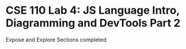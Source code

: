 # CSE 110 Lab 4: JS Language Intro, Diagramming and DevTools Part 2
  Expose and Explore Sections completed
